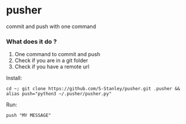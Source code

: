 # pusher
commit and push with one command

### What does it do ?
1. One command to commit and push
2. Check if you are in a git folder
3. Check if you have a remote url

Install:
```shell
cd ~; git clone https://github.com/S-Stanley/pusher.git .pusher && alias push="python3 ~/.pusher/pusher.py"
```

Run:
```shell
push "MY MESSAGE"
```